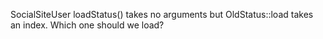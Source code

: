 SocialSiteUser loadStatus() takes no arguments but 
OldStatus::load takes an index.
Which one should we load?